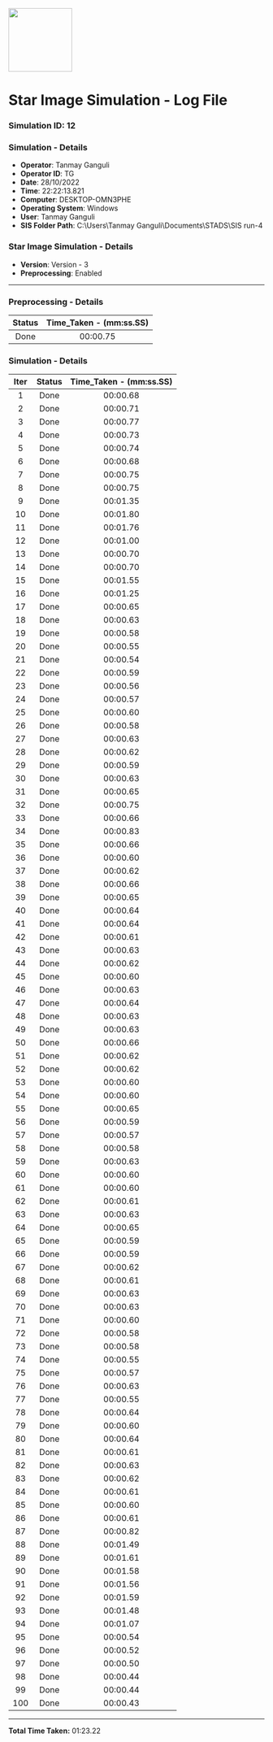 [<img src="https://www.aero.iitb.ac.in/satlab/images/IITBSSP2019.png" width="125"/>](image.png)

# Star Image Simulation - Log File

### Simulation ID: 12

### Simulation - Details
* **Operator**: Tanmay Ganguli
* **Operator ID**: TG
* **Date**: 28/10/2022
* **Time**: 22:22:13.821
* **Computer**: DESKTOP-OMN3PHE
* **Operating System**: Windows
* **User**: Tanmay Ganguli
* **SIS Folder Path**: C:\Users\Tanmay Ganguli\Documents\STADS\SIS run-4

### Star Image Simulation - Details
* **Version**: Version - 3
* **Preprocessing**: Enabled

---

### Preprocessing - Details

|Status|Time_Taken - (mm:ss.SS)
|:---:|:---:|
|Done|00:00.75|

### Simulation - Details

|Iter|Status|Time_Taken - (mm:ss.SS)|
|:---:|:---:|:---:|
|1|Done|00:00.68|
|2|Done|00:00.71|
|3|Done|00:00.77|
|4|Done|00:00.73|
|5|Done|00:00.74|
|6|Done|00:00.68|
|7|Done|00:00.75|
|8|Done|00:00.75|
|9|Done|00:01.35|
|10|Done|00:01.80|
|11|Done|00:01.76|
|12|Done|00:01.00|
|13|Done|00:00.70|
|14|Done|00:00.70|
|15|Done|00:01.55|
|16|Done|00:01.25|
|17|Done|00:00.65|
|18|Done|00:00.63|
|19|Done|00:00.58|
|20|Done|00:00.55|
|21|Done|00:00.54|
|22|Done|00:00.59|
|23|Done|00:00.56|
|24|Done|00:00.57|
|25|Done|00:00.60|
|26|Done|00:00.58|
|27|Done|00:00.63|
|28|Done|00:00.62|
|29|Done|00:00.59|
|30|Done|00:00.63|
|31|Done|00:00.65|
|32|Done|00:00.75|
|33|Done|00:00.66|
|34|Done|00:00.83|
|35|Done|00:00.66|
|36|Done|00:00.60|
|37|Done|00:00.62|
|38|Done|00:00.66|
|39|Done|00:00.65|
|40|Done|00:00.64|
|41|Done|00:00.64|
|42|Done|00:00.61|
|43|Done|00:00.63|
|44|Done|00:00.62|
|45|Done|00:00.60|
|46|Done|00:00.63|
|47|Done|00:00.64|
|48|Done|00:00.63|
|49|Done|00:00.63|
|50|Done|00:00.66|
|51|Done|00:00.62|
|52|Done|00:00.62|
|53|Done|00:00.60|
|54|Done|00:00.60|
|55|Done|00:00.65|
|56|Done|00:00.59|
|57|Done|00:00.57|
|58|Done|00:00.58|
|59|Done|00:00.63|
|60|Done|00:00.60|
|61|Done|00:00.60|
|62|Done|00:00.61|
|63|Done|00:00.63|
|64|Done|00:00.65|
|65|Done|00:00.59|
|66|Done|00:00.59|
|67|Done|00:00.62|
|68|Done|00:00.61|
|69|Done|00:00.63|
|70|Done|00:00.63|
|71|Done|00:00.60|
|72|Done|00:00.58|
|73|Done|00:00.58|
|74|Done|00:00.55|
|75|Done|00:00.57|
|76|Done|00:00.63|
|77|Done|00:00.55|
|78|Done|00:00.64|
|79|Done|00:00.60|
|80|Done|00:00.64|
|81|Done|00:00.61|
|82|Done|00:00.63|
|83|Done|00:00.62|
|84|Done|00:00.61|
|85|Done|00:00.60|
|86|Done|00:00.61|
|87|Done|00:00.82|
|88|Done|00:01.49|
|89|Done|00:01.61|
|90|Done|00:01.58|
|91|Done|00:01.56|
|92|Done|00:01.59|
|93|Done|00:01.48|
|94|Done|00:01.07|
|95|Done|00:00.54|
|96|Done|00:00.52|
|97|Done|00:00.50|
|98|Done|00:00.44|
|99|Done|00:00.44|
|100|Done|00:00.43|

---

**Total Time Taken:** 01:23.22
